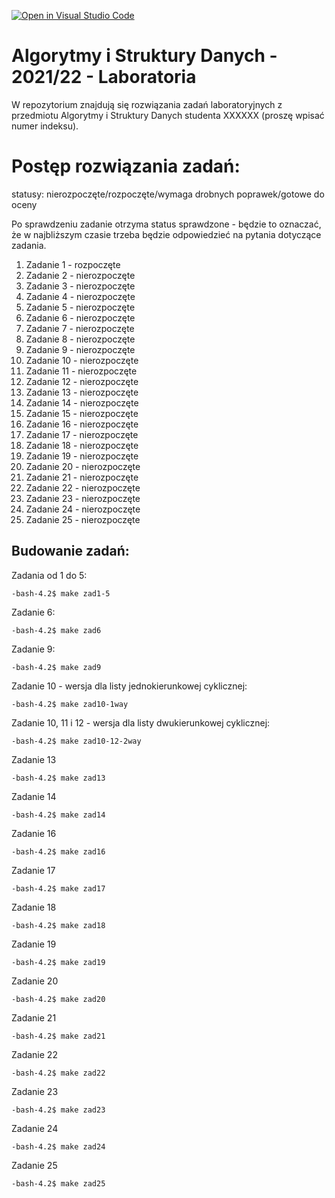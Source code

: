[![Open in Visual Studio Code](https://classroom.github.com/assets/open-in-vscode-c66648af7eb3fe8bc4f294546bfd86ef473780cde1dea487d3c4ff354943c9ae.svg)](https://classroom.github.com/online_ide?assignment_repo_id=9034069&assignment_repo_type=AssignmentRepo)
# Algorytmy i Struktury Danych - 2021/22 - Laboratoria

W repozytorium znajdują się rozwiązania zadań laboratoryjnych z przedmiotu Algorytmy i Struktury Danych studenta XXXXXX (proszę wpisać numer indeksu).

# Postęp rozwiązania zadań:

statusy: nierozpoczęte/rozpoczęte/wymaga drobnych poprawek/gotowe do oceny

Po sprawdzeniu zadanie otrzyma status sprawdzone - będzie to oznaczać, że w najbliższym czasie trzeba będzie odpowiedzieć na pytania dotyczące zadania.

1. Zadanie 1 - rozpoczęte
2. Zadanie 2 - nierozpoczęte
3. Zadanie 3 - nierozpoczęte
4. Zadanie 4 - nierozpoczęte
5. Zadanie 5 - nierozpoczęte
6. Zadanie 6 - nierozpoczęte
7. Zadanie 7 - nierozpoczęte
8. Zadanie 8 - nierozpoczęte
9. Zadanie 9 - nierozpoczęte
10. Zadanie 10 - nierozpoczęte
11. Zadanie 11 - nierozpoczęte
12. Zadanie 12 - nierozpoczęte
13. Zadanie 13 - nierozpoczęte
14. Zadanie 14 - nierozpoczęte
15. Zadanie 15 - nierozpoczęte
16. Zadanie 16 - nierozpoczęte
17. Zadanie 17 - nierozpoczęte
18. Zadanie 18 - nierozpoczęte
19. Zadanie 19 - nierozpoczęte
20. Zadanie 20 - nierozpoczęte
21. Zadanie 21 - nierozpoczęte
22. Zadanie 22 - nierozpoczęte
23. Zadanie 23 - nierozpoczęte
24. Zadanie 24 - nierozpoczęte
25. Zadanie 25 - nierozpoczęte

## Budowanie zadań:
Zadania od 1 do 5:
```console
-bash-4.2$ make zad1-5
```
Zadanie 6: 
```console
-bash-4.2$ make zad6
```
Zadanie 9:
```console
-bash-4.2$ make zad9
```
Zadanie 10 - wersja dla listy jednokierunkowej cyklicznej:
```console
-bash-4.2$ make zad10-1way
```
Zadanie 10, 11 i 12 - wersja dla listy dwukierunkowej cyklicznej:
```console
-bash-4.2$ make zad10-12-2way
```
Zadanie 13
```console
-bash-4.2$ make zad13
```
Zadanie 14
```console
-bash-4.2$ make zad14
```
Zadanie 16
```console
-bash-4.2$ make zad16
```
Zadanie 17
```console
-bash-4.2$ make zad17
```
Zadanie 18
```console
-bash-4.2$ make zad18
```
Zadanie 19
```console
-bash-4.2$ make zad19
```
Zadanie 20
```console
-bash-4.2$ make zad20
```
Zadanie 21
```console
-bash-4.2$ make zad21
```
Zadanie 22
```console
-bash-4.2$ make zad22
```
Zadanie 23
```console
-bash-4.2$ make zad23
```
Zadanie 24
```console
-bash-4.2$ make zad24
```
Zadanie 25
```console
-bash-4.2$ make zad25
```
